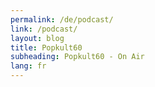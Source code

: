 ```yaml
---
permalink: /de/podcast/
link: /podcast/
layout: blog
title: Popkult60
subheading: Popkult60 - On Air
lang: fr
---
```

